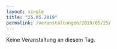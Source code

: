 ```yaml
---
layout: single
title: "25.05.2019"
permalink: /veranstaltungen/2019/05/25/
---
```


Keine Veranstaltung an diesem Tag.
